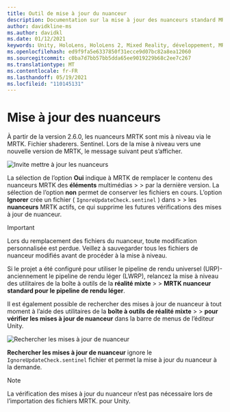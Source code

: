 ```yaml
---
title: Outil de mise à jour du nuanceur
description: Documentation sur la mise à jour des nuanceurs standard MRTK
author: davidkline-ms
ms.author: davidkl
ms.date: 01/12/2021
keywords: Unity, HoloLens, HoloLens 2, Mixed Reality, développement, MRTK
ms.openlocfilehash: ed9f9fa5e6337850f31ecce9d07bc82a8ea12060
ms.sourcegitcommit: c0ba7d7bb57bb5dda65ee9019229b68c2ee7c267
ms.translationtype: MT
ms.contentlocale: fr-FR
ms.lasthandoff: 05/19/2021
ms.locfileid: "110145131"
---
```

# <a name="updating-shaders"></a>Mise à jour des nuanceurs

À partir de la version 2.6.0, les nuanceurs MRTK sont mis à niveau via le MRTK. Fichier shaderers. Sentinel. Lors de la mise à niveau vers une nouvelle version de MRTK, le message suivant peut s’afficher.

![Invite mettre à jour les nuanceurs](../images/tools/UpdateShaderPrompt.png)

La sélection de l’option **Oui** indique à MRTK de remplacer le contenu des nuanceurs MRTK des **éléments** multimédias  >    >   par la dernière version. La sélection de l’option **non** permet de conserver les fichiers en cours. L’option **Ignorer** crée un fichier ( `IgnoreUpdateCheck.sentinel` ) dans  >    >  les **nuanceurs** MRTK actifs, ce qui supprime les futures vérifications des mises à jour de nuanceur.

> [!IMPORTANT]
> Lors du remplacement des fichiers du nuanceur, toute modification personnalisée est perdue. Veillez à sauvegarder tous les fichiers de nuanceur modifiés avant de procéder à la mise à niveau.
>
> Si le projet a été configuré pour utiliser le pipeline de rendu universel (URP)-anciennement le pipeline de rendu léger (LWRP), relancez la mise à niveau des utilitaires de la boîte à outils de la **réalité mixte** >  >
>  **MRTK nuanceur standard pour le pipeline de rendu léger**.

Il est également possible de rechercher des mises à jour de nuanceur à tout moment à l’aide des utilitaires de la **boîte à outils de réalité mixte**  >    >  **pour vérifier les mises à jour de nuanceur** dans la barre de menus de l’éditeur Unity.

![Rechercher les mises à jour de nuanceur](../images/tools/ShaderUpdateMenu.png)

**Rechercher les mises à jour de nuanceur** ignore le `IgnoreUpdateCheck.sentinel` fichier et permet la mise à jour du nuanceur à la demande.

> [!NOTE]
> La vérification des mises à jour du nuanceur n’est pas nécessaire lors de l’importation des fichiers MRTK. pour Unity.
